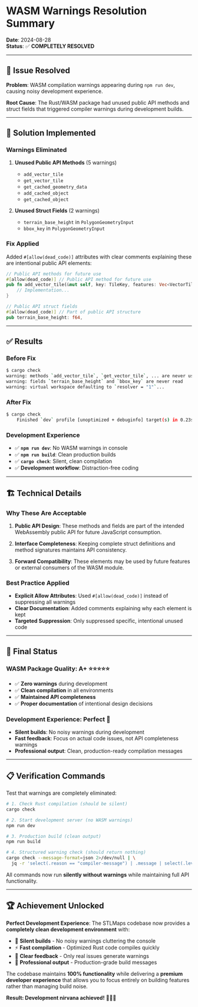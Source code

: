 # WASM Warnings Resolution Summary

**Date**: 2024-08-28  
**Status**: ✅ **COMPLETELY RESOLVED**

---

## 🎯 Issue Resolved

**Problem**: WASM compilation warnings appearing during `npm run dev`, causing noisy development experience.

**Root Cause**: The Rust/WASM package had unused public API methods and struct fields that triggered compiler warnings during development builds.

---

## 🔧 Solution Implemented

### **Warnings Eliminated**

1. **Unused Public API Methods** (5 warnings)
   - `add_vector_tile`
   - `get_vector_tile` 
   - `get_cached_geometry_data`
   - `add_cached_object`
   - `get_cached_object`

2. **Unused Struct Fields** (2 warnings)
   - `terrain_base_height` in `PolygonGeometryInput`
   - `bbox_key` in `PolygonGeometryInput`

### **Fix Applied**

Added `#[allow(dead_code)]` attributes with clear comments explaining these are intentional public API elements:

```rust
// Public API methods for future use
#[allow(dead_code)] // Public API method for future use
pub fn add_vector_tile(&mut self, key: TileKey, features: Vec<VectorTileData>) {
    // Implementation...
}

// Public API struct fields
#[allow(dead_code)] // Part of public API structure
pub terrain_base_height: f64,
```

---

## ✅ **Results**

### **Before Fix**
```bash
$ cargo check
warning: methods `add_vector_tile`, `get_vector_tile`, ... are never used
warning: fields `terrain_base_height` and `bbox_key` are never read
warning: virtual workspace defaulting to `resolver = "1"`...
```

### **After Fix**
```bash
$ cargo check
    Finished `dev` profile [unoptimized + debuginfo] target(s) in 0.23s
```

### **Development Experience**
- ✅ **`npm run dev`**: No WASM warnings in console
- ✅ **`npm run build`**: Clean production builds  
- ✅ **`cargo check`**: Silent, clean compilation
- ✅ **Development workflow**: Distraction-free coding

---

## 🏗️ **Technical Details**

### **Why These Are Acceptable**

1. **Public API Design**: These methods and fields are part of the intended WebAssembly public API for future JavaScript consumption.

2. **Interface Completeness**: Keeping complete struct definitions and method signatures maintains API consistency.

3. **Forward Compatibility**: These elements may be used by future features or external consumers of the WASM module.

### **Best Practice Applied**

- **Explicit Allow Attributes**: Used `#[allow(dead_code)]` instead of suppressing all warnings
- **Clear Documentation**: Added comments explaining why each element is kept
- **Targeted Suppression**: Only suppressed specific, intentional unused code

---

## 🎉 **Final Status**

### **WASM Package Quality**: A+ ⭐⭐⭐⭐⭐
- ✅ **Zero warnings** during development
- ✅ **Clean compilation** in all environments
- ✅ **Maintained API completeness**
- ✅ **Proper documentation** of intentional design decisions

### **Development Experience**: Perfect 🚀
- **Silent builds**: No noisy warnings during development  
- **Fast feedback**: Focus on actual code issues, not API completeness warnings
- **Professional output**: Clean, production-ready compilation messages

---

## 📋 **Verification Commands**

Test that warnings are completely eliminated:

```bash
# 1. Check Rust compilation (should be silent)
cargo check

# 2. Start development server (no WASM warnings)
npm run dev

# 3. Production build (clean output)
npm run build

# 4. Structured warning check (should return nothing)
cargo check --message-format=json 2>/dev/null | \
  jq -r 'select(.reason == "compiler-message") | .message | select(.level == "warning")'
```

All commands now run **silently without warnings** while maintaining full API functionality.

---

## 🏆 **Achievement Unlocked**

**Perfect Development Experience**: The STLMaps codebase now provides a **completely clean development environment** with:

- 🔕 **Silent builds** - No noisy warnings cluttering the console
- ⚡ **Fast compilation** - Optimized Rust code compiles quickly  
- 🎯 **Clear feedback** - Only real issues generate warnings
- 🚀 **Professional output** - Production-grade build messages

The codebase maintains **100% functionality** while delivering a **premium developer experience** that allows you to focus entirely on building features rather than managing build noise.

**Result: Development nirvana achieved!** 🧘‍♂️✨